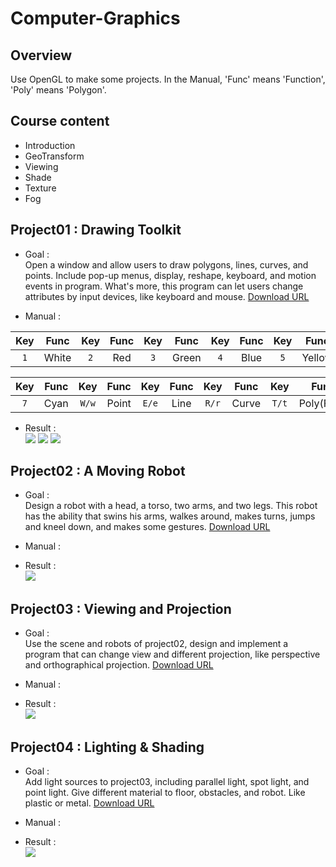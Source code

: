 # Computer-Graphics
## Overview
Use OpenGL to make some projects. In the Manual, 'Func' means 'Function', 'Poly' means 'Polygon'.
>

## Course content
- Introduction
- GeoTransform
- Viewing
- Shade
- Texture
- Fog
>

## Project01 : Drawing Toolkit
- Goal :       
Open a window and allow users to draw polygons, lines, curves, and points. Include pop-up menus, display, reshape, keyboard, and motion events in program. What's more, this program can let users change attributes by input devices, like keyboard and mouse. [Download URL](https://github.com/tailer954/Computer-Graphics/blob/master/Project01_Drawing%20Toolkit/Drawing%20Toolkit.exe)
>   
- Manual :   
>
| Key      | Func     | Key      | Func     | Key      | Func     | Key      | Func     | Key      | Func     |Key       | Func     |
|:--------:|:--------:|:--------:|:--------:|:--------:|:--------:|:--------:|:--------:|:--------:|:--------:|:--------:|:--------:|
|`1`       |White     |`2`       |Red       |`3`       |Green     |`4`       |Blue      |`5`       |Yellow    |`6`       |Purple    |

| Key      | Func     | Key      | Func     | Key      | Func     | Key      | Func     | Key      | Func     | Key      | Func     |
|:--------:|:--------:|:--------:|:--------:|:--------:|:--------:|:--------:|:--------:|:--------:|:--------:|:--------:|:--------:|
|`7`       |Cyan      |`W/w`     |Point     |`E/e`     |Line      |`R/r`     |Curve     |`T/t`     |Poly(FILL)|`Y/y`     |Poly(GRID)|
>
- Result :      
![](https://github.com/tailer954/Computer-Graphics/blob/master/Project01_Drawing%20Toolkit/Draw%20Sample(no%20grid).PNG)
![](https://github.com/tailer954/Computer-Graphics/blob/master/Project01_Drawing%20Toolkit/Draw%20Sample(grid).PNG)
![](https://github.com/tailer954/Computer-Graphics/blob/master/Project01_Drawing%20Toolkit/Pop-up%20Menu.png)
>
## Project02 : A Moving Robot
- Goal :       
Design a robot with a head, a torso, two arms, and two legs. This robot has the ability that swins his arms, walkes around, makes turns, jumps and kneel down, and makes some gestures. [Download URL](https://github.com/tailer954/Computer-Graphics/blob/master/Project02_A%20Moving%20Robot/A%20Moving%20Robot.exe)
>
- Manual :       
>

- Result :      
![](https://github.com/tailer954/Computer-Graphics/blob/master/Project02_A%20Moving%20Robot/A%20Moving%20Robot.PNG)
>
## Project03 : Viewing and Projection
- Goal :       
Use the scene and robots of project02, design and implement a program that can change view and different projection, like perspective and orthographical projection. [Download URL](https://github.com/tailer954/Computer-Graphics/blob/master/Project03_Viewing%20and%20Projection/Viewing%20and%20Projection.exe)
>
- Manual :       

>
- Result :      
![](https://github.com/tailer954/Computer-Graphics/blob/master/Project03_Viewing%20and%20Projection/Robot%20Projection.PNG)

## Project04 : Lighting & Shading
- Goal :       
Add light sources to project03, including parallel light, spot light, and point light. Give different material to floor, obstacles, and robot. Like plastic or metal. [Download URL](https://github.com/tailer954/Computer-Graphics/blob/master/Project04_Lighting%20%26%20Shading/Shading.exe)
>
- Manual :       

>
- Result :      
![](https://github.com/tailer954/Computer-Graphics/blob/master/Project04_Lighting%20%26%20Shading/Robot%20Shading.PNG)
